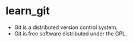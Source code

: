 # learn_git
 
- Git is a distributed version control system.
- Git is free software distributed under the GPL.
